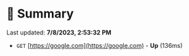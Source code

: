 # 📖 Summary
Last updated: **7/8/2023, 2:53:32 PM**

- `GET` [https://google.com](https://google.com) - **Up** (136ms)
